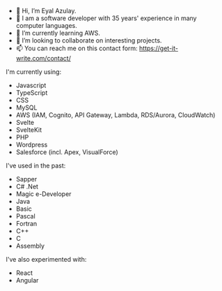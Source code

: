 - 👋 Hi, I’m Eyal Azulay.
- 👀 I am a software developer with 35 years' experience in many computer languages.
- 🌱 I’m currently learning AWS.
- 💞️ I’m looking to collaborate on interesting projects.
- 📫 You can reach me on this contact form: https://get-it-write.com/contact/

I'm currently using:
- Javascript
- TypeScript
- CSS
- MySQL
- AWS (IAM, Cognito, API Gateway, Lambda, RDS/Aurora, CloudWatch)
- Svelte
- SvelteKit
- PHP
- Wordpress
- Salesforce (incl. Apex, VisualForce)

I've used in the past:
- Sapper
- C# .Net
- Magic e-Developer
- Java
- Basic
- Pascal
- Fortran
- C++
- C
- Assembly

I've also experimented with:
- React
- Angular


<!---
eazulay/eazulay is a ✨ special ✨ repository because its `README.md` (this file) appears on your GitHub profile.
You can click the Preview link to take a look at your changes.
--->
